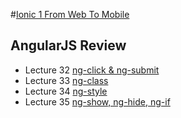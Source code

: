 #[Ionic 1 From Web To Mobile](https://www.udemy.com/ionic-from-web-to-mobile/) 


## AngularJS Review 

* Lecture 32 [ng-click & ng-submit](http://play.ionic.io/app/28a7f35abf31)
* Lecture 33 [ng-class](http://play.ionic.io/app/f9467b5b6254)
* Lecture 34 [ng-style](http://play.ionic.io/app/1b1ab9843298)
* Lecture 35 [ng-show, ng-hide, ng-if](http://play.ionic.io/app/aeef5ec2184b)

